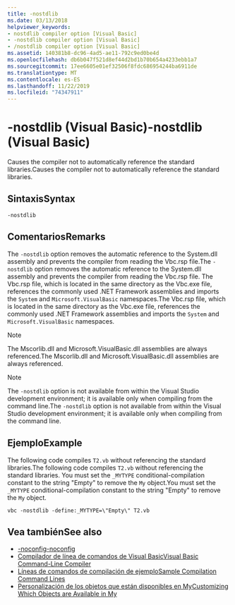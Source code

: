 ```yaml
---
title: -nostdlib
ms.date: 03/13/2018
helpviewer_keywords:
- nostdlib compiler option [Visual Basic]
- -nostdlib compiler option [Visual Basic]
- /nostdlib compiler option [Visual Basic]
ms.assetid: 140381b8-dc96-4ad5-ae11-792c9ed0be4d
ms.openlocfilehash: db6b047f521d8ef44d2bd1b70b654a4233ebb1a7
ms.sourcegitcommit: 17ee6605e01ef32506f8fdc686954244ba6911de
ms.translationtype: MT
ms.contentlocale: es-ES
ms.lasthandoff: 11/22/2019
ms.locfileid: "74347911"
---
```

# <a name="-nostdlib-visual-basic"></a><span data-ttu-id="0730f-102">-nostdlib (Visual Basic)</span><span class="sxs-lookup"><span data-stu-id="0730f-102">-nostdlib (Visual Basic)</span></span>
<span data-ttu-id="0730f-103">Causes the compiler not to automatically reference the standard libraries.</span><span class="sxs-lookup"><span data-stu-id="0730f-103">Causes the compiler not to automatically reference the standard libraries.</span></span>  
  
## <a name="syntax"></a><span data-ttu-id="0730f-104">Sintaxis</span><span class="sxs-lookup"><span data-stu-id="0730f-104">Syntax</span></span>  
  
```console  
-nostdlib  
```  
  
## <a name="remarks"></a><span data-ttu-id="0730f-105">Comentarios</span><span class="sxs-lookup"><span data-stu-id="0730f-105">Remarks</span></span>  
 <span data-ttu-id="0730f-106">The `-nostdlib` option removes the automatic reference to the System.dll assembly and prevents the compiler from reading the Vbc.rsp file.</span><span class="sxs-lookup"><span data-stu-id="0730f-106">The `-nostdlib` option removes the automatic reference to the System.dll assembly and prevents the compiler from reading the Vbc.rsp file.</span></span> <span data-ttu-id="0730f-107">The Vbc.rsp file, which is located in the same directory as the Vbc.exe file, references the commonly used .NET Framework assemblies and imports the `System` and `Microsoft.VisualBasic` namespaces.</span><span class="sxs-lookup"><span data-stu-id="0730f-107">The Vbc.rsp file, which is located in the same directory as the Vbc.exe file, references the commonly used .NET Framework assemblies and imports the `System` and `Microsoft.VisualBasic` namespaces.</span></span>  
  
> [!NOTE]
> <span data-ttu-id="0730f-108">The Mscorlib.dll and Microsoft.VisualBasic.dll assemblies are always referenced.</span><span class="sxs-lookup"><span data-stu-id="0730f-108">The Mscorlib.dll and Microsoft.VisualBasic.dll assemblies are always referenced.</span></span>  
  
> [!NOTE]
> <span data-ttu-id="0730f-109">The `-nostdlib` option is not available from within the Visual Studio development environment; it is available only when compiling from the command line.</span><span class="sxs-lookup"><span data-stu-id="0730f-109">The `-nostdlib` option is not available from within the Visual Studio development environment; it is available only when compiling from the command line.</span></span>  
  
## <a name="example"></a><span data-ttu-id="0730f-110">Ejemplo</span><span class="sxs-lookup"><span data-stu-id="0730f-110">Example</span></span>  
 <span data-ttu-id="0730f-111">The following code compiles `T2.vb` without referencing the standard libraries.</span><span class="sxs-lookup"><span data-stu-id="0730f-111">The following code compiles `T2.vb` without referencing the standard libraries.</span></span> <span data-ttu-id="0730f-112">You must set the `_MYTYPE` conditional-compilation constant to the string "Empty" to remove the `My` object.</span><span class="sxs-lookup"><span data-stu-id="0730f-112">You must set the `_MYTYPE` conditional-compilation constant to the string "Empty" to remove the `My` object.</span></span>  
  
```console
vbc -nostdlib -define:_MYTYPE=\"Empty\" T2.vb  
```  
  
## <a name="see-also"></a><span data-ttu-id="0730f-113">Vea también</span><span class="sxs-lookup"><span data-stu-id="0730f-113">See also</span></span>

- [<span data-ttu-id="0730f-114">-noconfig</span><span class="sxs-lookup"><span data-stu-id="0730f-114">-noconfig</span></span>](../../../visual-basic/reference/command-line-compiler/noconfig.md)
- [<span data-ttu-id="0730f-115">Compilador de línea de comandos de Visual Basic</span><span class="sxs-lookup"><span data-stu-id="0730f-115">Visual Basic Command-Line Compiler</span></span>](../../../visual-basic/reference/command-line-compiler/index.md)
- [<span data-ttu-id="0730f-116">Líneas de comandos de compilación de ejemplo</span><span class="sxs-lookup"><span data-stu-id="0730f-116">Sample Compilation Command Lines</span></span>](../../../visual-basic/reference/command-line-compiler/sample-compilation-command-lines.md)
- [<span data-ttu-id="0730f-117">Personalización de los objetos que están disponibles en My</span><span class="sxs-lookup"><span data-stu-id="0730f-117">Customizing Which Objects are Available in My</span></span>](../../../visual-basic/developing-apps/customizing-extending-my/customizing-which-objects-are-available-in-my.md)

